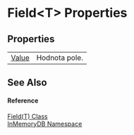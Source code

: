 # Field&lt;T&gt; Properties




## Properties
<table>
<tr>
<td><a href="3b7714fe-a54f-583b-d1da-9ed1a8a730c1">Value</a></td>
<td>Hodnota pole.</td></tr>
</table>

## See Also


#### Reference
<a href="46a67b2d-bfd0-833f-4eb7-7ea9c7c08d2c">Field(T) Class</a>  
<a href="044e8d7f-0f94-a8b4-bd65-529f6359fdf7">InMemoryDB Namespace</a>  
